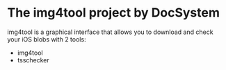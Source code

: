 # The img4tool project by DocSystem
img4tool is a graphical interface that allows you to download and check your iOS blobs with 2 tools:
* img4tool
* tsschecker
